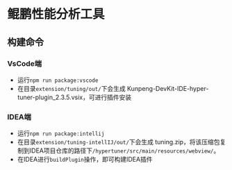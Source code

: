 # 鲲鹏性能分析工具

## 构建命令

### VsCode端
- 运行`npm run package:vscode`
- 在目录`extension/tuning/out/`下会生成 Kunpeng-DevKit-IDE-hyper-tuner-plugin_2.3.5.vsix，可进行插件安装

### IDEA端

- 运行`npm run package:intellij`
- 在目录`extension/tuning-intellIJ/out/`下会生成 tuning.zip，将该压缩包复制到IDEA项目仓库的路径下`/hypertuner/src/main/resources/webview/`。
- 在IDEA进行`buildPlugin`操作，即可构建IDEA插件
